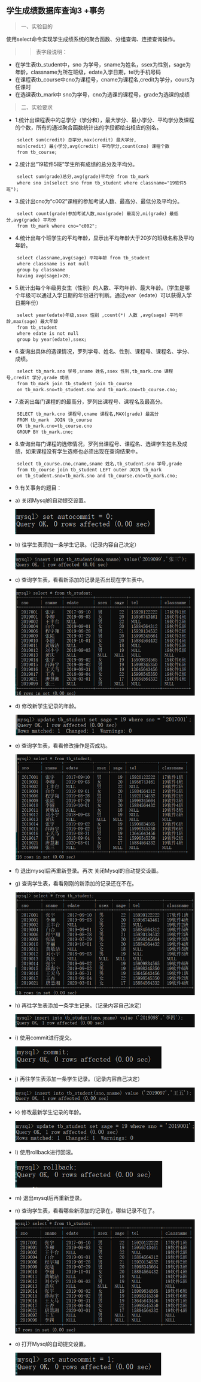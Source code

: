 ## 学生成绩数据库查询3 +事务   
>一、实验目的

使用select命令实现学生成绩系统的聚合函数、分组查询、连接查询操作。

>>表字段说明：

- 在学生表tb_student中，sno 为学号，sname为姓名，ssex为性别，sage为年龄，classname为所在班级，edate入学日期，tel为手机号码
- 在课程表tb_course中cno为课程号，cname为课程名,credit为学分，cours为任课时
- 在选课表tb_mark中 sno为学号，cno为选课的课程号，grade为选课的成绩

>二、实验要求
- 1.统计出课程表中的总学分（学分和），最大学分、最小学分、平均学分及课程的个数，所有的通过聚合函数统计出的字段都给出相应的别名。
```
    select sum(credit) 总学分,max(credit) 最大学分,
    min(credit) 最小学分,avg(credit) 平均学分,count(cno) 课程个数
    from tb_course;
```
- 2.统计出“19软件5班”学生所有成绩的总分及平均分。
```
    select sum(grade)总分,avg(grade)平均分 from tb_mark 
    where sno in(select sno from tb_student where classname="19软件5班");
```
- 3.统计出cno为“c002”课程的参加考试人数、最高分、最低分及平均分。
```
    select count(grade)参加考试人数,max(grade) 最高分,mi(grade) 最低分,avg(grade) 平均分 
    from tb_mark where cno="c002";
```
- 4.统计出每个班学生的平均年龄，显示出平均年龄大于20岁的班级名称及平均年龄。
```
    select classname,avg(sage) 平均年龄 from tb_student 
    where classname is not null
    group by classname
    having avg(sage)>20;
```
- 5.统计出每个年级男女生（性别）的人数、平均年龄、最大年龄。（学生是哪个年级可以通过入学日期的年份进行判断。通过year（edate）可以获得入学日期年份）
```
    select year(edate)年级,ssex 性别 ,count(*) 人数 ,avg(sage) 平均年龄,max(sage) 最大年龄
    from tb_student 
    where edate is not null
    group by year(edate),ssex;

```
- 6.查询出具体的选课情况，罗列学号、姓名、性别、课程号、课程名、学分、成绩。
```
    select tb_mark.sno 学号,sname 姓名,ssex 性别,tb_mark.cno 课程号,credit 学分,grade 成绩
    from tb_mark join tb_student join tb_course 
    on tb_mark.sno=tb_student.sno and tb_mark.cno=tb_course.cno;
```
- 7.查询出每门课程的的最高分，罗列出课程号、课程名及最高分。
```
    SELECT tb_mark.cno 课程号,cname 课程名,MAX(grade) 最高分
    FROM tb_mark  JOIN tb_course  
    ON tb_mark.cno=tb_course.cno
    GROUP BY tb_mark.cno;
```
- 8.查询出每门课程的选修情况，罗列出课程号、课程名、选课学生姓名及成绩，如果课程没有学生选修也必须出现在查询结果中。
```
    select tb_course.cno,cname,sname 姓名,tb_student.sno 学号,grade
    from tb_course join tb_student LEFT outer JOIN tb_mark
    on tb_student.sno=tb_mark.sno and tb_course.cno=tb_mark.cno;
```
- 9.有关事务的题目：
- a)  关闭Mysql的自动提交设置。

    ![关闭Mysql的自动提交设置](实验五-事务/a.png)
- b)  往学生表添加一条学生记录。（记录内容自己决定）

     ![](实验五-事务/b.png)
- c)  查询学生表，看看新添加的记录是否出现在学生表中。

     ![](实验五-事务/c.png)
- d)  修改新学生记录的年龄。

     ![](实验五-事务/d.png)
- e)  查询学生表，看看修改操作是否成功。

     ![](实验五-事务/e.png)
- f)  退出mysql后再重新登录。再次 关闭Mysql的自动提交设置。

- g)  查询学生表，看看刚刚的新添加的记录还在不在。

     ![](实验五-事务/g.png)

- h)  再往学生表添加一条学生记录。（记录内容自己决定）

    ![](实验五-事务/h.png)
- i)  使用commit进行提交。

     ![](实验五-事务/i.png)

- j)  再往学生表添加一条学生记录。（记录内容自己决定）

     ![](实验五-事务/j.png)
- k)  修改最新学生记录的年龄。

     ![](实验五-事务/k.png)
- l)  使用rollback进行回滚。

     ![](实验五-事务/l.png)
- m)  退出mysql后再重新登录。

- n)  查询学生表，看看哪些新添加的记录在，哪些记录不在了。

     ![](实验五-事务/n.png)
- o)  打开Mysql的自动提交设置。

    ![](实验五-事务/o.png)
    